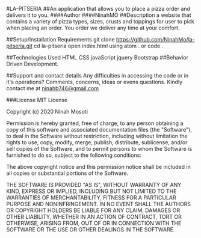 #LA-PITSERIA
##An application that allows you to place a pizza order and delivers it to you.
####Author
####NinahMO
##Description
a website that contains a variety of pizza types, sizes, crusts and toppings for user to pick when placing an order. You order we deliver any time at your comfort.

##Setup/Installation Requirements
git clone https://github.com/NinahMo/la-pitseria.git
cd la-pitseria
open index.html using atom . or code .

##Technologies Used
HTML
CSS
javaScript
jquery
Bootstrap
##Behavior Driven Development.

##Support and contact details
Any difficulties in accessing the code or in it's operations? Comments, concerns, ideas or evens questions. Kindly contact me at ninahb746@gmail.com 

###License
MIT License

Copyright (c) 2020 Ninah Mosoti

Permission is hereby granted, free of charge, to any person obtaining a copy of this software and associated documentation files (the "Software"), to deal in the Software without restriction, including without limitation the rights to use, copy, modify, merge, publish, distribute, sublicense, and/or sell copies of the Software, and to permit persons to whom the Software is furnished to do so, subject to the following conditions:

The above copyright notice and this permission notice shall be included in all copies or substantial portions of the Software.

THE SOFTWARE IS PROVIDED "AS IS", WITHOUT WARRANTY OF ANY KIND, EXPRESS OR IMPLIED, INCLUDING BUT NOT LIMITED TO THE WARRANTIES OF MERCHANTABILITY, FITNESS FOR A PARTICULAR PURPOSE AND NONINFRINGEMENT. IN NO EVENT SHALL THE AUTHORS OR COPYRIGHT HOLDERS BE LIABLE FOR ANY CLAIM, DAMAGES OR OTHER LIABILITY, WHETHER IN AN ACTION OF CONTRACT, TORT OR OTHERWISE, ARISING FROM, OUT OF OR IN CONNECTION WITH THE SOFTWARE OR THE USE OR OTHER DEALINGS IN THE SOFTWARE.